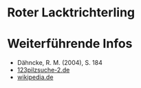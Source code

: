 Roter Lacktrichterling
===

# Weiterführende Infos
- Dähncke, R. M. (2004), S. 184
- [123pilzsuche-2.de](https://www.123pilzsuche-2.de/daten/details/RoterLackpilz.htm)
- [wikipedia.de](https://de.wikipedia.org/wiki/R%C3%B6tlicher_Lacktrichterling)